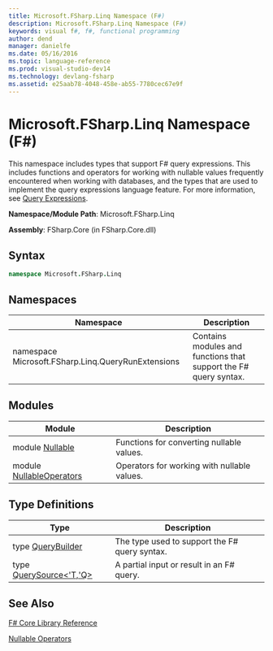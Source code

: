 ```yaml
---
title: Microsoft.FSharp.Linq Namespace (F#)
description: Microsoft.FSharp.Linq Namespace (F#)
keywords: visual f#, f#, functional programming
author: dend
manager: danielfe
ms.date: 05/16/2016
ms.topic: language-reference
ms.prod: visual-studio-dev14
ms.technology: devlang-fsharp
ms.assetid: e25aab78-4048-458e-ab55-7780cec67e9f
---
```


# Microsoft.FSharp.Linq Namespace (F#)

This namespace includes types that support F# query expressions. This includes functions and operators for working with nullable values frequently encountered when working with databases, and the types that are used to implement the query expressions language feature. For more information, see [Query Expressions](../../language-reference/query-expressions.md).

**Namespace/Module Path**: Microsoft.FSharp.Linq

**Assembly**: FSharp.Core (in FSharp.Core.dll)


## Syntax

```fsharp
namespace Microsoft.FSharp.Linq
```

## Namespaces

|Namespace|Description|
|---------|-----------|
|namespace Microsoft.FSharp.Linq.QueryRunExtensions|Contains modules and functions that support the F# query syntax.|

## Modules

|Module|Description|
|------|-----------|
|module [Nullable](https://msdn.microsoft.com/library/e7a4ea13-28cc-462e-bc3a-33131ace976e)|Functions for converting nullable values.|
|module [NullableOperators](https://msdn.microsoft.com/library/2c3633c5-3f31-4d62-a9f8-272ad6b19007)|Operators for working with nullable values.|

## Type Definitions


|Type|Description|
|----|-----------|
|type [QueryBuilder](https://msdn.microsoft.com/library/1fb66a8e-b815-4aa3-9fab-82f671337fbc)|The type used to support the F# query syntax.|
|type [QuerySource&lt;'T,'Q&gt;](https://msdn.microsoft.com/library/873589c1-c5dc-47d9-8abf-fee7258dfb00)|A partial input or result in an F# query.|

## See Also
[F&#35; Core Library Reference](FSharp-Core-Library-Reference.md)

[Nullable Operators](../../language-reference/symbol-and-operator-reference/nullable-operators.md)
